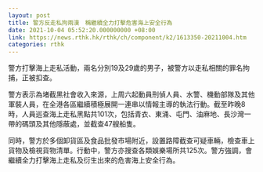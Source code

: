 ```yaml
---
layout: post
title: 警方反走私拘兩漢　稱繼續全力打擊危害海上安全行為
date: 2021-10-04 05:52:20.000000000 +08:00
link: https://news.rthk.hk/rthk/ch/component/k2/1613350-20211004.htm
categories: rthk
---
```


警方打擊海上走私活動，兩名分別19及29歲的男子，被警方以走私相關的罪名拘捕，正被扣查。

警方表示為堵截黑社會收入來源，上周六起動員刑偵人員、水警、機動部隊及其他軍裝人員，在全港各區繼續積極展開一連串以情報主導的執法行動。截至昨晚8時，人員巡查海上走私黑點共101次，包括青衣、東涌、屯門、油麻地、長沙灣一帶的碼頭及其他隱蔽處，並截查47艘船隻。

同時，警方於多個卸貨區及食品批發市場附近，設置路障截查可疑車輛，檢查車上貨物及檢視貨物清單。行動中，警方亦搜查各類娛樂場所共125次。警方強調，會繼續全力打擊海上走私及衍生出來的危害海上安全行為。
